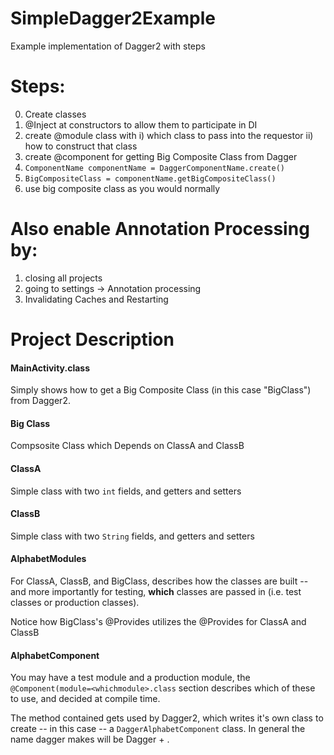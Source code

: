 # SimpleDagger2Example
Example implementation of Dagger2 with steps


# Steps:

0. Create classes
1. @Inject at constructors to allow them to
participate in DI
2. create @module class with
  i) which class to pass into the requestor
  ii) how to construct that class
3. create @component for getting Big Composite Class from Dagger
4. `ComponentName componentName = DaggerComponentName.create()`
5. `BigCompositeClass = componentName.getBigCompositeClass()`
6. use big composite class as you would normally

# Also enable Annotation Processing by:

1. closing all projects
2. going to settings -> Annotation processing
3. Invalidating Caches and Restarting

# Project Description

#### MainActivity.class

Simply shows how to get a Big Composite Class (in this case "BigClass") from Dagger2.

#### Big Class

Compsosite Class which Depends on ClassA and ClassB

#### ClassA

Simple class with two `int` fields, and getters and setters

#### ClassB

Simple class with two `String` fields, and getters and setters


#### AlphabetModules

For ClassA, ClassB, and BigClass, describes how the classes are built -- and more importantly for testing, __which__ classes are passed in (i.e. test classes or production classes).

Notice how BigClass's @Provides utilizes the @Provides for ClassA and ClassB

#### AlphabetComponent

You may have a test module and a production module, the `@Component(module=<whichmodule>.class` <whichmodule> section describes which of these to use, and decided at compile time.

The method contained gets used by Dagger2, which writes it's own class to create -- in this case -- a `DaggerAlphabetComponent` class.  In general the name dagger makes will be Dagger + <YourComponentName>.



